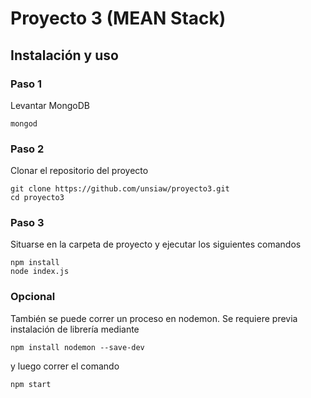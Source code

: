 # Proyecto 3 (MEAN Stack)

## Instalación y uso

### Paso 1

Levantar MongoDB

```
mongod
```

### Paso 2

Clonar el repositorio del proyecto

```
git clone https://github.com/unsiaw/proyecto3.git
cd proyecto3
```

### Paso 3

Situarse en la carpeta de proyecto y ejecutar los siguientes comandos
```
npm install
node index.js
```

### Opcional 

También se puede correr un proceso en nodemon. Se requiere previa instalación de librería mediante

```
npm install nodemon --save-dev
```

y luego correr el comando

```
npm start
```
